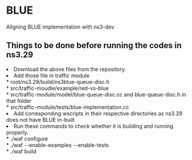 # BLUE
Aligning BLUE implementation with ns3-dev

## Things to be done before running the codes in ns3.29

<p>
<li> Download the above files from the repository.
<li> Add those file in traffic module <br>
* root/ns3.29/build/ns3blue-queue-disc.h <br>
* src/traffic-moudle/example/red-vs-blue <br>
* src/traffic-module/model/blue-queue-disc.cc and blue-queue-disc.h in that folder <br>
* src/traffic-module/tests/blue-implementation.cc
<li> Add corresponding wscripts in their respective directories as ns3.29 does not have BLUE in-built
<li> Run these commands to check whether it is building and running properly. <br>
 * ./waf configure <br>
 * ./waf --enable-examples --enable-tests <br>
 * ./waf build<br>
